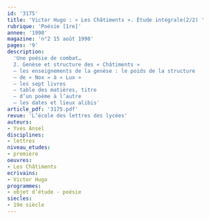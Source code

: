 ```yaml
---
id: '3175'
title: 'Victor Hugo : « Les Châtiments ». Étude intégrale(2/2) '
rubrique: 'Poésie [1re]'
annee: '1998'
magazine: 'n°2 15 août 1998'
pages: '9'
description: 
  'Une poésie de combat…
  2. Genèse et structure des « Châtiments »
  – les enseignements de la genèse : le poids de la structure
  – de « Nox » à « Lux »
  – les sept livres
  – table des matières, titre
  – d’un poème à l’autre
  – les dates et lieux alibis'
article_pdf: '3175.pdf'
revue: 'L’école des lettres des lycées'
auteurs:
- Yves Ansel
disciplines:
- lettres
niveau_etudes:
- première
oeuvres:
- Les Châtiments
ecrivains:
- Victor Hugo
programmes:
- objet d’étude - poésie
siecles:
- 19e siècle
---
```

